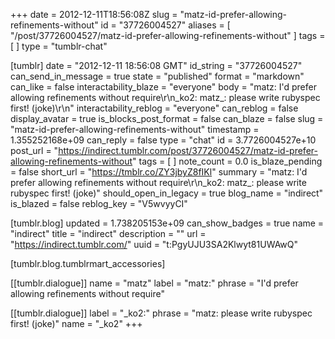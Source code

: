 +++
date = 2012-12-11T18:56:08Z
slug = "matz-id-prefer-allowing-refinements-without"
id = "37726004527"
aliases = [ "/post/37726004527/matz-id-prefer-allowing-refinements-without" ]
tags = [ ]
type = "tumblr-chat"

[tumblr]
date = "2012-12-11 18:56:08 GMT"
id_string = "37726004527"
can_send_in_message = true
state = "published"
format = "markdown"
can_like = false
interactability_blaze = "everyone"
body = "matz: I'd prefer allowing refinements without require\r\n_ko2: matz_: please write rubyspec first! (joke)\r\n"
interactability_reblog = "everyone"
can_reblog = false
display_avatar = true
is_blocks_post_format = false
can_blaze = false
slug = "matz-id-prefer-allowing-refinements-without"
timestamp = 1.355252168e+09
can_reply = false
type = "chat"
id = 3.7726004527e+10
post_url = "https://indirect.tumblr.com/post/37726004527/matz-id-prefer-allowing-refinements-without"
tags = [ ]
note_count = 0.0
is_blaze_pending = false
short_url = "https://tmblr.co/ZY3jbyZ8fIKl"
summary = "matz: I'd prefer allowing refinements without require\r\n_ko2: matz_: please write rubyspec first! (joke)"
should_open_in_legacy = true
blog_name = "indirect"
is_blazed = false
reblog_key = "V5wvyyCI"

[tumblr.blog]
updated = 1.738205153e+09
can_show_badges = true
name = "indirect"
title = "indirect"
description = ""
url = "https://indirect.tumblr.com/"
uuid = "t:PgyUJU3SA2Klwyt81UWAwQ"

[tumblr.blog.tumblrmart_accessories]

[[tumblr.dialogue]]
name = "matz"
label = "matz:"
phrase = "I'd prefer allowing refinements without require"

[[tumblr.dialogue]]
label = "_ko2:"
phrase = "matz: please write rubyspec first! (joke)"
name = "_ko2"
+++

